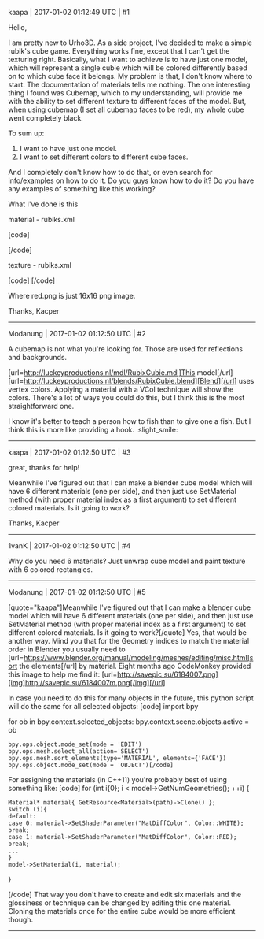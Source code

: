 kaapa | 2017-01-02 01:12:49 UTC | #1

Hello,

I am pretty new to Urho3D. As a side project, I've decided to make a simple rubik's cube game. Everything works fine, except that I can't get the texturing right. Basically, what I want to achieve is to have just one model, which will represent a single cubie which will be colored differently based on to which cube face it belongs. My problem is that, I don't know where to start. The documentation of materials tells me nothing. The one interesting thing I found was Cubemap, which to my understanding, will provide me with the ability to set different texture to different faces of the model. But, when using cubemap (I set all cubemap faces to be red), my whole cube went completely black.

To sum up:

1) I want to have just one model.
2) I want to set different colors to different cube faces.

And I completely don't know how to do that, or even search for info/examples on how to do it. Do you guys know how to do it? Do you have any examples of something like this working?

What I've done is this

material - rubiks.xml

[code]<material>
    <technique name="Techniques/DiffNormal.xml" />
    <texture unit="normal" name="Textures/rubiks.xml" />
    <cull value="none" />

</material>[/code]

texture - rubiks.xml

[code]<cubemap>
    <face name="red.png" />
    <face name="red.png" />
    <face name="red.png" />
    <face name="red.png" />
    <face name="red.png" />
    <face name="red.png" />
    <quality low="0" />
</cubemap>
[/code]

Where red.png is just 16x16 png image.

Thanks,
Kacper

-------------------------

Modanung | 2017-01-02 01:12:50 UTC | #2

A cubemap is not what you're looking for. Those are used for reflections and backgrounds.

[url=http://luckeyproductions.nl/mdl/RubixCubie.mdl]This model[/url] [url=http://luckeyproductions.nl/blends/RubixCubie.blend][Blend][/url] uses vertex colors. Applying a material with a VCol technique will show the colors.
There's a lot of ways you could do this, but I think this is the most straightforward one.

I know it's better to teach a person how to fish than to give one a fish. But I think this is more like providing a hook. :slight_smile:

-------------------------

kaapa | 2017-01-02 01:12:50 UTC | #3

great, thanks for help!

Meanwhile I've figured out that I can make a blender cube model which will have 6 different materials (one per side), and then just use SetMaterial method (with proper material index as a first argument) to set different colored materials. Is it going to work?

Thanks,
Kacper

-------------------------

1vanK | 2017-01-02 01:12:50 UTC | #4

Why do you need 6 materials? Just unwrap cube model and paint texture with 6 colored rectangles.

-------------------------

Modanung | 2017-01-02 01:12:50 UTC | #5

[quote="kaapa"]Meanwhile I've figured out that I can make a blender cube model which will have 6 different materials (one per side), and then just use SetMaterial method (with proper material index as a first argument) to set different colored materials. Is it going to work?[/quote]
Yes, that would be another way. Mind you that for the Geometry indices to match the material order in Blender you usually need to [url=https://www.blender.org/manual/modeling/meshes/editing/misc.html]sort the elements[/url] by material.
Eight months ago CodeMonkey provided this image to help me find it:
[url=http://savepic.su/6184007.png][img]http://savepic.su/6184007m.png[/img][/url]

In case you need to do this for many objects in the future, this python script will do the same for all selected objects:
[code]
import bpy

for ob in bpy.context.selected_objects:
    bpy.context.scene.objects.active = ob
    
    bpy.ops.object.mode_set(mode = 'EDIT')
    bpy.ops.mesh.select_all(action='SELECT')
    bpy.ops.mesh.sort_elements(type='MATERIAL', elements={'FACE'})
    bpy.ops.object.mode_set(mode = 'OBJECT')[/code]

For assigning the materials (in C++11) you're probably best of using something like:
[code]
for (int i{0}; i < model->GetNumGeometries(); ++i) {

    Material* material{ GetResource<Material>(path)->Clone() };
    switch (i){
    default:
    case 0: material->SetShaderParameter("MatDiffColor", Color::WHITE);
    break;
    case 1: material->SetShaderParameter("MatDiffColor", Color::RED);
    break;
    ...
    }
    model->SetMaterial(i, material);
}

[/code]
That way you don't have to create and edit six materials and the glossiness or technique can be changed by editing this one material. Cloning the materials once for the entire cube would be more efficient though.

-------------------------

